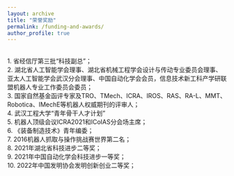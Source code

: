```yaml
---
layout: archive
title: "荣誉奖励"
permalink: /funding-and-awards/
author_profile: true
---
```


<br>1. 省经信厅第三批“科技副总”；<br>
2. 湖北省人工智能学会理事、湖北省机械工程学会设计与传动专业委员会理事、亚太人工智能学会武汉分会理事、中国自动化学会会员，信息技术新工科产学研联盟机器人专业工作委员会委员；<br>
3. 国家自然基金函评专家及TRO、TMech、ICRA、IROS、RAS、RA-L、MMT、Robotica、IMechE等机器人权威期刊的评审人；<br>
4. 武汉工程大学“青年骨干人才计划”<br>
5. 机器人顶级会议ICRA2021和ICoIAS分会场主席；<br>
6. 《装备制造技术》青年编委；<br>
7. 2016机器人抓取与操作挑战赛世界第二名；<br>
8. 2021年湖北省科技进步二等奖；<br>
9. 2021年中国自动化学会科技进步一等奖；<br>
10. 2022年中国发明协会发明创新创业二等奖；<br>

